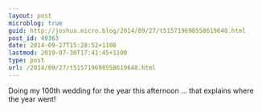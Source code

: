 ```yaml
---
layout: post
microblog: true
guid: http://joshua.micro.blog/2014/09/27/t515719698558619648.html
post_id: 40363
date: 2014-09-27T15:28:52+1100
lastmod: 2019-07-30T17:41:45+1100
type: post
url: /2014/09/27/t515719698558619648.html
---
```

Doing my 100th wedding for the year this afternoon ... that explains where the year went!
